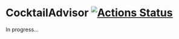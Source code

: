 # CocktailAdvisor [![Actions Status](https://github.com/devilseye/CocktailAdvisor/workflows/Android%20CI/badge.svg)](https://github.com/devilseye/CocktailAdvisor/actions)

In progress...